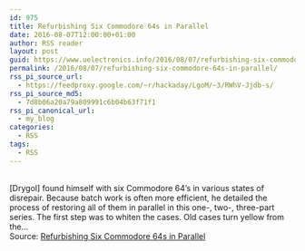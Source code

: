 ```yaml
---
id: 975
title: Refurbishing Six Commodore 64s in Parallel
date: 2016-08-07T12:00:00+01:00
author: RSS reader
layout: post
guid: https://www.uelectronics.info/2016/08/07/refurbishing-six-commodore-64s-in-parallel/
permalink: /2016/08/07/refurbishing-six-commodore-64s-in-parallel/
rss_pi_source_url:
  - https://feedproxy.google.com/~r/hackaday/LgoM/~3/RWhV-Jjdb-s/
rss_pi_source_md5:
  - 7d8b06a20a79a809991c6b04b63f71f1
rss_pi_canonical_url:
  - my_blog
categories:
  - RSS
tags:
  - RSS
---
```

&#013;  
[Drygol] found himself with six Commodore 64’s in various states of disrepair. Because batch work is often more efficient, he detailed the process of restoring all of them in parallel in this one-, two-, three-part series. The first step was to whiten the cases. Old cases turn yellow from the…&#013;  
Source: <a href="https://feedproxy.google.com/~r/hackaday/LgoM/~3/RWhV-Jjdb-s/" target="_blank">Refurbishing Six Commodore 64s in Parallel</a>